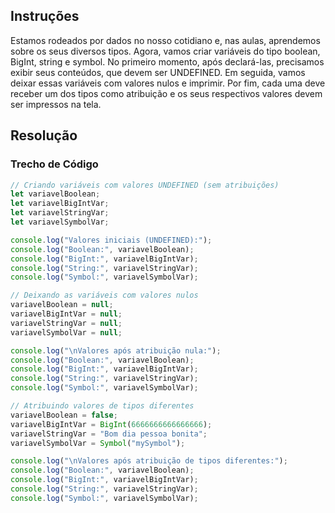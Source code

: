 ## Instruções

Estamos rodeados por dados no nosso cotidiano e, nas aulas, aprendemos sobre os seus diversos tipos. Agora, vamos criar variáveis do tipo boolean, BigInt, string e symbol. No primeiro momento, após declará-las, precisamos exibir seus conteúdos, que devem ser UNDEFINED. Em seguida, vamos deixar essas variáveis com valores nulos e imprimir. Por fim, cada uma deve receber um dos tipos como atribuição e os seus respectivos valores devem ser impressos na tela. 

## Resolução

### Trecho de Código

```javascript
// Criando variáveis com valores UNDEFINED (sem atribuições)
let variavelBoolean;
let variavelBigIntVar;
let variavelStringVar;
let variavelSymbolVar;

console.log("Valores iniciais (UNDEFINED):");
console.log("Boolean:", variavelBoolean);
console.log("BigInt:", variavelBigIntVar);
console.log("String:", variavelStringVar);
console.log("Symbol:", variavelSymbolVar);

// Deixando as variáveis com valores nulos
variavelBoolean = null;
variavelBigIntVar = null;
variavelStringVar = null;
variavelSymbolVar = null;

console.log("\nValores após atribuição nula:");
console.log("Boolean:", variavelBoolean);
console.log("BigInt:", variavelBigIntVar);
console.log("String:", variavelStringVar);
console.log("Symbol:", variavelSymbolVar);

// Atribuindo valores de tipos diferentes
variavelBoolean = false;
variavelBigIntVar = BigInt(6666666666666666);
variavelStringVar = "Bom dia pessoa bonita";
variavelSymbolVar = Symbol("mySymbol");

console.log("\nValores após atribuição de tipos diferentes:");
console.log("Boolean:", variavelBoolean);
console.log("BigInt:", variavelBigIntVar);
console.log("String:", variavelStringVar);
console.log("Symbol:", variavelSymbolVar);
```

